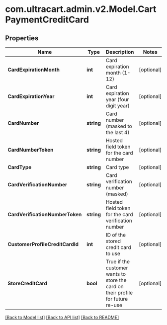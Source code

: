 
# com.ultracart.admin.v2.Model.CartPaymentCreditCard

## Properties

Name | Type | Description | Notes
------------ | ------------- | ------------- | -------------
**CardExpirationMonth** | **int** | Card expiration month (1-12) | [optional] 
**CardExpirationYear** | **int** | Card expiration year (four digit year) | [optional] 
**CardNumber** | **string** | Card number (masked to the last 4) | [optional] 
**CardNumberToken** | **string** | Hosted field token for the card number | [optional] 
**CardType** | **string** | Card type | [optional] 
**CardVerificationNumber** | **string** | Card verification number (masked) | [optional] 
**CardVerificationNumberToken** | **string** | Hosted field token for the card verification number | [optional] 
**CustomerProfileCreditCardId** | **int** | ID of the stored credit card to use | [optional] 
**StoreCreditCard** | **bool** | True if the customer wants to store the card on their profile for future re-use | [optional] 

[[Back to Model list]](../README.md#documentation-for-models)
[[Back to API list]](../README.md#documentation-for-api-endpoints)
[[Back to README]](../README.md)

